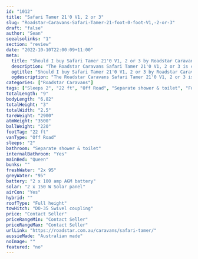 ```yaml
---
id: "1012"
title: "Safari Tamer 21'0 V1, 2 or 3"
slug: "Roadstar-Caravans-Safari-Tamer-21-foot-0-foot-V1,-2-or-3"
draft: "false"
author: "Sean"
seealsolinks: "1"
section: "review"
date: "2022-10-10T22:00:09+11:00"
meta:
  title: "Should I buy Safari Tamer 21'0 V1, 2 or 3 by Roadstar Caravans?"
  description: "The Roadstar Caravans Safari Tamer 21'0 V1, 2 or 3 is classed as Off Road, and sleeps 2 people. It is Australian made and comes in at 22 ft. It generally has Separate shower & toilet."
  ogtitle: "Should I buy Safari Tamer 21'0 V1, 2 or 3 by Roadstar Caravans?"
  ogdescription: "The Roadstar Caravans Safari Tamer 21'0 V1, 2 or 3 is classed as Off Road, and sleeps 2 people. It is Australian made and comes in at 22 ft. It generally has Separate shower & toilet."
categories: ["Roadstar Caravans"]
tags: ["Sleeps 2", "22 ft", "Off Road", "Separate shower & toilet", "Full height", "Price Unknown"]
totalLength: "9"
bodyLength: "6.82"
totalHeight: "3"
totalWidth: "2.5"
tareWeight: "2900"
atmWeight: "3500"
ballWeight: "220"
footTag: "22 ft"
vanType: "Off Road"
sleeps: "2"
bathroom: "Separate shower & toilet"
internalBathroom: "Yes"
mainBed: "Queen"
bunks: ""
freshWater: "2x 95"
greyWater: "95"
battery: "2 x 100 amp AGM battery"
solar: "2 x 150 W Solar panel"
airCon: "Yes"
hybrid: ""
roofType: "Full height"
towHitch: "DO-35 Swivel coupling"
price: "Contact Seller"
priceRangeMin: "Contact Seller"
priceRangeMax: "Contact Seller"
urlLink: "https://roadstar.com.au/caravans/safari-tamer/"
aussieMade: "Australian made"
noImage: ""
featured: "no"
---
```

